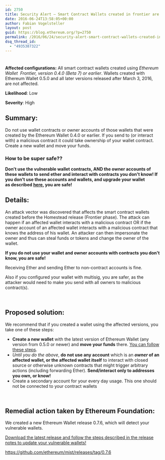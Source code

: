 ```yaml
---
id: 2750
title: Security Alert – Smart Contract Wallets created in frontier are vulnerable to phishing attacks
date: 2016-06-24T13:58:05+00:00
author: Fabian Vogelsteller
layout: post
guid: https://blog.ethereum.org/?p=2750
permalink: /2016/06/24/security-alert-smart-contract-wallets-created-in-frontier-are-vulnerable-to-phishing-attacks/
dsq_thread_id:
  - "4935387322"
---
```

<h1></h1>
<b>Affected configurations:</b><span style="font-weight: 400"> All smart contract wallets created using <em>Ethereum Wallet  Frontier, version 0.4.0 (Beta 7) or earlier</em>. Wallets created with Ethereum Wallet 0.5.0 and all later versions released after March 3, 2016, are not affected.</span>

<b>Likelihood</b><span style="font-weight: 400">: Low</span>

<b>Severity</b><span style="font-weight: 400">: High</span>
<h2>Summary:</h2>
<span style="font-weight: 400">Do not use wallet contracts or owner accounts of those wallets that were created by the Ethereum Wallet 0.4.0 or earlier. If you send to (or interact with) a malicious contract it could take ownership of your wallet contract. Create a new wallet and move your funds.</span>
<h3>How to be super safe??</h3>
<strong>Don't use the vulnerable wallet contracts, AND the owner accounts of these wallets to send ether and interact with contracts you don't know!
If you don't use these accounts and wallets, and upgrade your wallet as </strong><b>described <a href="https://github.com/ethereum/mist/releases/tag/0.7.6">here</a>, you are safe!</b>
<h2>Details:</h2>
<span style="font-weight: 400">An attack vector was discovered that affects the smart contract wallets created before the Homestead release (Frontier phase). The attack can happen if an affected wallet interacts with a malicious contract OR if the owner account of an affected wallet interacts with a malicious contract that knows the address of his wallet. An attacker can then impersonate the owner and thus can steal funds or tokens and change the owner of the wallet.</span>

<strong>If you do not use your wallet and owner accounts with contracts you don't know, you are safe!</strong>

<span style="font-weight: 400">Receiving Ether and sending Ether to non-contract accounts is fine.</span>

<span style="font-weight: 400">Also if you configured your wallet with multisig, you are safer, as the attacker would need to make you send with all owners to malicious contract(s).</span>

&nbsp;
<h2>Proposed solution:</h2>
<span style="font-weight: 400">We recommend that if you created a wallet using the affected versions, you take one of these steps:</span>
<ul>
 	<li style="font-weight: 400"><b>Create a new wallet</b><span style="font-weight: 400"> with the latest version of Ethereum Wallet (any version from 0.5.0 or newer) and </span><b>move your funds</b><span style="font-weight: 400"> there. <a href="https://github.com/ethereum/mist/releases/tag/0.7.6">You can follow these steps</a>.</span></li>
 	<li style="font-weight: 400"><i><span style="font-weight: 400">Until you do the above</span></i><span style="font-weight: 400">, </span><b>do not use any account</b><span style="font-weight: 400"> which is an </span><b><i>owner </i></b><b>of an affected wallet, or the affected wallet itself</b><span style="font-weight: 400"> to interact with closed source or otherwise unknown contracts that might trigger arbitrary actions (including forwarding Ether). </span><b>Send/interact only to addresses you own, or know!</b></li>
 	<li style="font-weight: 400">Create a secondary account for your every day usage. This one should not be connected to your contract wallets</li>
</ul>
&nbsp;
<h2>Remedial action taken by Ethereum Foundation:</h2>
<span style="font-weight: 400">We created a new Ethereum Wallet release 0.7.6, which will detect your vulnerable wallets.</span>

<a href="https://github.com/ethereum/mist/releases/tag/0.7.6">Download the latest release and follow the steps described in the release notes to update your vulnerable wallets!</a>

<a href="https://github.com/ethereum/mist/releases/tag/0.7.6">https://github.com/ethereum/mist/releases/tag/0.7.6</a>

&nbsp;